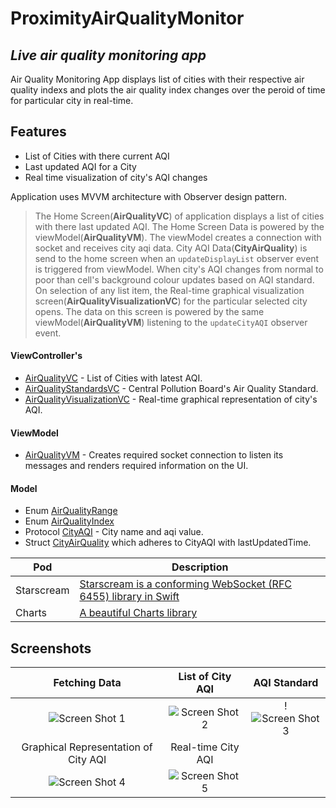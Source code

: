 # ProximityAirQualityMonitor
## _Live air quality monitoring app_

Air Quality Monitoring App displays list of cities with their respective air quality indexs and plots the air quality index changes over the peroid of time for particular city in real-time. 
## Features
- List of Cities with there current AQI
- Last updated AQI for a City
- Real time visualization of city's AQI changes

Application uses MVVM architecture with Observer design pattern. 

> The Home Screen(**AirQualityVC**) of application displays a list of cities with there last updated AQI.
> The Home Screen Data is powered by the viewModel(**AirQualityVM**).
> The viewModel creates a connection with socket and receives city aqi data.
> City AQI Data(**CityAirQuality**) is send to the home screen when an `updateDisplayList` observer event is triggered from viewModel.
> When city's AQI changes from normal to poor than cell's background colour updates based on AQI standard. 
> On selection of any list item, the Real-time graphical visualization screen(**AirQualityVisualizationVC**) for the particular selected city opens.
> The data on this screen is powered by the same viewModel(**AirQualityVM**) listening to the `updateCityAQI` observer event.

#### ViewController's
- [AirQualityVC](https://github.com/crickabhi/ProximityAirQualityMonitor/blob/main/ProximityAirQualityMonitor/ViewController/AirQualityVC.swift) - List of Cities with latest AQI.
- [AirQualityStandardsVC](https://github.com/crickabhi/ProximityAirQualityMonitor/blob/main/ProximityAirQualityMonitor/ViewController/AirQualityStandardsVC.swift) - Central Pollution Board's Air Quality Standard.
- [AirQualityVisualizationVC](https://github.com/crickabhi/ProximityAirQualityMonitor/blob/main/ProximityAirQualityMonitor/ViewController/AirQualityVisualizationVC.swift) - Real-time graphical representation of city's AQI.
#### ViewModel
- [AirQualityVM](https://github.com/crickabhi/ProximityAirQualityMonitor/blob/main/ProximityAirQualityMonitor/ViewModel/AirQualityVM.swift) - Creates required socket connection to listen its messages and renders required information on the UI.
#### Model
- Enum [AirQualityRange](https://github.com/crickabhi/ProximityAirQualityMonitor/blob/main/ProximityAirQualityMonitor/Model/CityAirQuality.swift) 
- Enum [AirQualityIndex](https://github.com/crickabhi/ProximityAirQualityMonitor/blob/main/ProximityAirQualityMonitor/Model/CityAirQuality.swift)
- Protocol [CityAQI](https://github.com/crickabhi/ProximityAirQualityMonitor/blob/main/ProximityAirQualityMonitor/Model/CityAirQuality.swift) - City name and aqi value.
- Struct [CityAirQuality](https://github.com/crickabhi/ProximityAirQualityMonitor/blob/main/ProximityAirQualityMonitor/Model/CityAirQuality.swift) which adheres to CityAQI with lastUpdatedTime.

| Pod | Description |
| ------ | ------ |
| Starscream | [Starscream is a conforming WebSocket (RFC 6455) library in Swift](https://github.com/daltoniam/Starscream) |
| Charts | [A beautiful Charts library](https://github.com/danielgindi/Charts) |

## Screenshots

Fetching Data             |  List of City AQI          |  AQI Standard    
:-------------------------:|:-------------------------:|:-------------------------:
![Screen Shot 1](https://user-images.githubusercontent.com/10657329/123536139-154d4480-d746-11eb-8431-fe9d39f7c8e2.png)  |  ![Screen Shot 2](https://user-images.githubusercontent.com/10657329/123537178-bee30480-d74b-11eb-9c09-d5ad234d87e5.png) | !![Screen Shot 3](https://user-images.githubusercontent.com/10657329/123537376-b3dca400-d74c-11eb-962f-7a1e39166750.png)
  Graphical Representation of City AQI |   Real-time City AQI
![Screen Shot 4](https://user-images.githubusercontent.com/10657329/123536137-141c1780-d746-11eb-8ee2-67ef931f8d20.png)  |  ![Screen Shot 5](https://user-images.githubusercontent.com/10657329/123536138-14b4ae00-d746-11eb-9801-5ec9c5a1127c.png)

